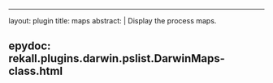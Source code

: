 
---
layout: plugin
title: maps
abstract: |
    Display the process maps.

epydoc: rekall.plugins.darwin.pslist.DarwinMaps-class.html
---

